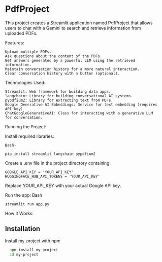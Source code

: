 
# PdfProject


This project creates a Streamlit application named PdfProject that allows users to chat with a Gemini to search and retrieve information from uploaded PDFs.

Features:

    Upload multiple PDFs.
    Ask questions about the content of the PDFs.
    Get answers generated by a powerful LLM using the retrieved information.
    Maintain conversation history for a more natural interaction.
    Clear conversation history with a button (optional).

Technologies Used:

    Streamlit: Web framework for building data apps.
    langchain: Library for building conversational AI systems.
    pypdfium2: Library for extracting text from PDFs.
    Google Generative AI Embeddings: Service for text embedding (requires API key).
    ChatGoogleGenerativeAI: Class for interacting with a generative LLM for conversation.

Running the Project:

Install required libraries:

    Bash-

    pip install streamlit langchain pypdfium2

  

Create a .env file in the project directory containing:

    GOOGLE_API_KEY = 'YOUR_API_KEY'
    HUGGINGFACE_HUB_API_TOKENS = 'YOUR_API_KEY'

Replace YOUR_API_KEY with your actual Google API key.

Run the app:
    Bash

    streamlit run app.py


How it Works:

    

## Installation

Install my-project with npm

```bash
  npm install my-project
  cd my-project
```
    